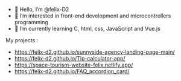 - 👋 Hello, I’m @felix-D2
- 👀 I’m interested in front-end development and microcontrollers programming
- 🌱 I’m currently learning C, html, css, JavaScript and Vue.js


My projects : 
- https://felix-d2.github.io/sunnyside-agency-landing-page-main/
- https://felix-d2.github.io/Tip-calculator-app/
- https://space-tourism-website-felix.netlify.app/
- https://felix-d2.github.io/FAQ_accordion_card/

<!---
felix-D2/felix-D2 is a ✨ special ✨ repository because its `README.md` (this file) appears on your GitHub profile.
You can click the Preview link to take a look at your changes.
--->
